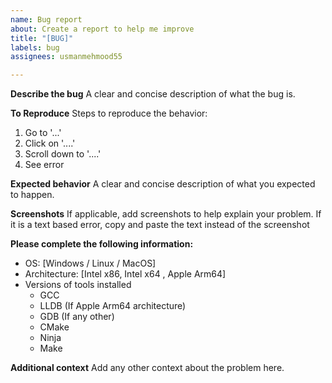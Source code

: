 ```yaml
---
name: Bug report
about: Create a report to help me improve
title: "[BUG]"
labels: bug
assignees: usmanmehmood55

---
```


**Describe the bug**
A clear and concise description of what the bug is.

**To Reproduce**
Steps to reproduce the behavior:
1. Go to '...'
2. Click on '....'
3. Scroll down to '....'
4. See error

**Expected behavior**
A clear and concise description of what you expected to happen.

**Screenshots**
If applicable, add screenshots to help explain your problem.
If it is a text based error, copy and paste the text instead of the screenshot

**Please complete the following information:**
- OS: [Windows / Linux / MacOS]
- Architecture: [Intel x86, Intel x64 , Apple Arm64]
- Versions of tools installed
  - GCC
  - LLDB (If Apple Arm64 architecture)
  - GDB (If any other)
  - CMake
  - Ninja
  - Make

**Additional context**
Add any other context about the problem here.
